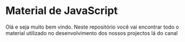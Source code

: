 # Material de JavaScript

Olá e seja muito bem vindo. Neste repositório você vai encontrar todo o material utilizado no desenvolvimento dos nossos projectos lá do canal
